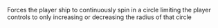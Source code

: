 Forces the player ship to continuously spin in a circle limiting the player controls to only increasing or decreasing the radius of that circle
